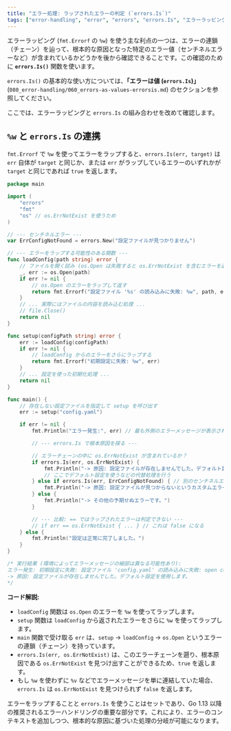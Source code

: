 ```yaml
---
title: "エラー処理: ラップされたエラーの判定 (`errors.Is`)"
tags: ["error-handling", "error", "errors", "errors.Is", "エラーラッピング", "%w", "センチネルエラー"]
---
```


エラーラッピング (`fmt.Errorf` の `%w`) を使う主な利点の一つは、エラーの連鎖（チェーン）を辿って、根本的な原因となった特定のエラー値（センチネルエラーなど）が含まれているかどうかを後から確認できることです。この確認のために **`errors.Is()`** 関数を使います。

`errors.Is()` の基本的な使い方については、**「エラーは値 (`errors.Is`)」** (`080_error-handling/060_errors-as-values-errorsis.md`) のセクションを参照してください。

ここでは、エラーラッピングと `errors.Is` の組み合わせを改めて確認します。

## `%w` と `errors.Is` の連携

`fmt.Errorf` で `%w` を使ってエラーをラップすると、`errors.Is(err, target)` は `err` 自体が `target` と同じか、または `err` がラップしているエラーのいずれかが `target` と同じであれば `true` を返します。

```go title="ラップされたエラーに対する errors.Is の使用"
package main

import (
	"errors"
	"fmt"
	"os" // os.ErrNotExist を使うため
)

// --- センチネルエラー ---
var ErrConfigNotFound = errors.New("設定ファイルが見つかりません")

// --- エラーをラップする可能性のある関数 ---
func loadConfig(path string) error {
	// ファイルを開く試み (os.Open は失敗すると os.ErrNotExist を含むエラーを返す)
	_, err := os.Open(path)
	if err != nil {
		// os.Open のエラーをラップして返す
		return fmt.Errorf("設定ファイル '%s' の読み込みに失敗: %w", path, err)
	}
	// ... 実際にはファイルの内容を読み込む処理 ...
	// file.Close()
	return nil
}

func setup(configPath string) error {
	err := loadConfig(configPath)
	if err != nil {
		// loadConfig からのエラーをさらにラップする
		return fmt.Errorf("初期設定に失敗: %w", err)
	}
	// ... 設定を使った初期化処理 ...
	return nil
}

func main() {
	// 存在しない設定ファイルを指定して setup を呼び出す
	err := setup("config.yaml")

	if err != nil {
		fmt.Println("エラー発生:", err) // 最も外側のエラーメッセージが表示される

		// --- errors.Is で根本原因を探る ---

		// エラーチェーンの中に os.ErrNotExist が含まれているか？
		if errors.Is(err, os.ErrNotExist) {
			fmt.Println("-> 原因: 設定ファイルが存在しませんでした。デフォルト設定を使用します。")
			// ここでデフォルト設定を使うなどの代替処理を行う
		} else if errors.Is(err, ErrConfigNotFound) { // 別のセンチネルエラーもチェック可能
			fmt.Println("-> 原因: 設定ファイルが見つからないというカスタムエラーです。")
		} else {
			fmt.Println("-> その他の予期せぬエラーです。")
		}

		// --- 比較: == ではラップされたエラーは判定できない ---
		// if err == os.ErrNotExist { ... } // これは false になる
	} else {
		fmt.Println("設定は正常に完了しました。")
	}
}

/* 実行結果 (環境によってエラーメッセージの細部は異なる可能性あり):
エラー発生: 初期設定に失敗: 設定ファイル 'config.yaml' の読み込みに失敗: open config.yaml: no such file or directory
-> 原因: 設定ファイルが存在しませんでした。デフォルト設定を使用します。
*/
```

**コード解説:**

*   `loadConfig` 関数は `os.Open` のエラーを `%w` を使ってラップします。
*   `setup` 関数は `loadConfig` から返されたエラーをさらに `%w` を使ってラップします。
*   `main` 関数で受け取る `err` は、`setup` -> `loadConfig` -> `os.Open` というエラーの連鎖（チェーン）を持っています。
*   `errors.Is(err, os.ErrNotExist)` は、このエラーチェーンを遡り、根本原因である `os.ErrNotExist` を見つけ出すことができるため、`true` を返します。
*   もし `%w` を使わずに `%v` などでエラーメッセージを単に連結していた場合、`errors.Is` は `os.ErrNotExist` を見つけられず `false` を返します。

エラーをラップすることと `errors.Is` を使うことはセットであり、Go 1.13 以降の推奨されるエラーハンドリングの重要な部分です。これにより、エラーのコンテキストを追加しつつ、根本的な原因に基づいた処理の分岐が可能になります。